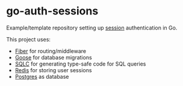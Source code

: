 # go-auth-sessions

Example/template repository setting up <ins>session</ins> authentication in Go.

This project uses:

- [Fiber](https://gofiber.io/) for routing/middleware
- [Goose](https://pressly.github.io/goose/) for database migrations
- [SQLC](https://sqlc.dev/) for generating type-safe code for SQL queries
- [Redis](https://redis.io/) for storing user sessions
- [Postgres](https://www.postgresql.org/) as database